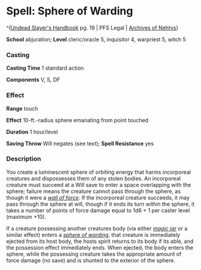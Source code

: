 # Spell: Sphere of Warding

^([Undead Slayer's Handbook][ss-sphere-of-warding] pg. 19 | PFS Legal | [Archives of Nehtys][sn-sphere-of-warding])

**School** abjuration; **Level** cleric/oracle 5, inquisitor 4, warpriest 5, witch 5

### Casting

**Casting Time** 1 standard action  

**Components** V, S, DF

### Effect

**Range** touch  

**Effect** 10-ft.-radius sphere emanating from point touched  

**Duration** 1 hour/level  

**Saving Throw** Will negates (see text); **Spell Resistance** yes

### Description

You create a luminescent sphere of orbiting energy that harms incorporeal creatures and dispossesses them of any stolen bodies. An incorporeal creature must succeed at a Will save to enter a space overlapping with the sphere; failure means the creature cannot pass through the sphere, as though it were a _[wall of force]_. If the incorporeal creature succeeds, it may pass through the sphere at will, though if it ends its turn within the sphere, it takes a number of points of force damage equal to 1d6 + 1 per caster level (maximum +10).  

If a creature possessing another creatures body (via either _[magic jar]_ or a similar effect) enters a _[sphere of warding]_, that creature is immediately ejected from its host body, the hosts spirit returns to its body if its able, and the possession effect immediately ends. When ejected, the body enters the sphere, while the possessing creature takes the appropriate amount of force damage (no save) and is shunted to the exterior of the sphere.

[ss-sphere-of-warding]: http://paizo.com/products/btpy94vx
[sn-sphere-of-warding]: http://www.archivesofnethys.com/SpellDisplay.aspx?ItemName=Sphere%20of%20Warding
[magic jar]: http://www.archivesofnethys.com/SpellDisplay.aspx?ItemName=magic%20jar
[sphere of warding]: http://www.archivesofnethys.com/SpellDisplay.aspx?ItemName=sphere%20of%20warding
[wall of force]: http://www.archivesofnethys.com/SpellDisplay.aspx?ItemName=wall%20of%20force